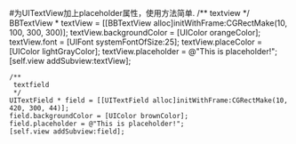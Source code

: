 #为UITextView加上placeholder属性，使用方法简单.
	/**
     textview
     */
    BBTextView * textView = [[BBTextView alloc]initWithFrame:CGRectMake(10, 100, 300, 300)];
    textView.backgroundColor = [UIColor orangeColor];
    textView.font = [UIFont systemFontOfSize:25];
    textView.placeColor = [UIColor lightGrayColor];
    textView.placeholder = @"This is placeholder!";
    [self.view addSubview:textView];
    
    /**
     textfield
     */
    UITextField * field = [[UITextField alloc]initWithFrame:CGRectMake(10, 420, 300, 44)];
    field.backgroundColor = [UIColor brownColor];
    field.placeholder = @"This is placeholder!";
    [self.view addSubview:field];
